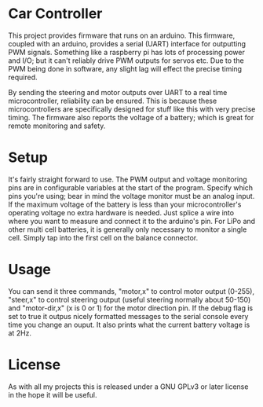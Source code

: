 # Car Controller
This project provides firmware that runs on an arduino.  This firmware, coupled with an arduino, provides a serial (UART) interface for outputting PWM signals.  Something like a raspberry pi has lots of processing power and I/O; but it can't reliably drive PWM outputs for servos etc.  Due to the PWM being done in software, any slight lag will effect the precise timing required.

By sending the steering and motor outputs over UART to a real time microcontroller, reliability can be ensured.  This is because these microcontrollers are specifically designed for stuff like this with very precise timing.  The firmware also reports the voltage of a battery; which is great for remote monitoring and safety.

# Setup
It's fairly straight forward to use.  The PWM output and voltage monitoring pins are in configurable variables at the start of the program.  Specify which pins you're using; bear in mind the voltage monitor must be an analog input.  If the maximum voltage of the battery is less than your microcontroller's operating voltage no extra hardware is needed.  Just splice a wire into where you want to measure and connect it to the arduino's pin.  For LiPo and other multi cell batteries, it is generally only necessary to monitor a single cell.  Simply tap into the first cell on the balance connector.

# Usage
You can send it three commands, "motor,x" to control motor output (0-255), "steer,x" to control steering output (useful steering normally about 50-150) and "motor-dir,x" (x is 0 or 1) for the motor direction pin.  If the debug flag is set to true it outpus nicely formatted messages to the serial console every time you change an ouput. It also prints what the current battery voltage is at 2Hz.

# License
As with all my projects this is released under a GNU GPLv3 or later license in the hope it will be useful.
